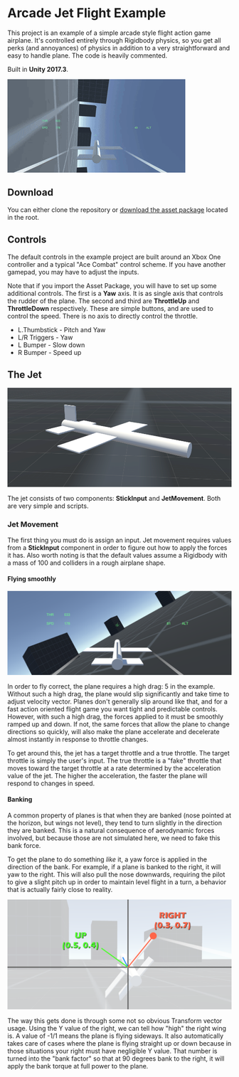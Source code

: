 # Arcade Jet Flight Example

This project is an example of a simple arcade style flight action game airplane. It's controlled entirely through Rigidbody physics, so you get all perks (and annoyances) of physics in addition to a very straightforward and easy to handle plane. The code is heavily commented.

Built in **Unity 2017.3**.

![gif](./Screenshots/flying.gif)

## Download

You can either clone the repository or [download the asset package](./ArcadeJetFlightExample.unitypackage) located in the root.

## Controls

The default controls in the example project are built around an Xbox One controller and a typical "Ace Combat" control scheme. If you have another gamepad, you may have to adjust the inputs.

Note that if you import the Asset Package, you will have to set up some additional controls. The first is a **Yaw** axis. It is as single axis that controls the rudder of the plane. The second and third are **ThrottleUp** and **ThrottleDown** respectively. These are simple buttons, and are used to control the speed. There is no axis to directly control the throttle.

- L.Thumbstick - Pitch and Yaw
- L/R Triggers - Yaw
- L Bumper - Slow down
- R Bumper - Speed up

## The Jet
![screenshot](./Screenshots/jet.png)

The jet consists of two components: **StickInput** and **JetMovement**. Both are very simple and scripts.

### Jet Movement

The first thing you must do is assign an input. Jet movement requires values from a **StickInput** component in order to figure out how to apply the forces it has. Also worth noting is that the default values assume a Rigidbody with a mass of 100 and colliders in a rough airplane shape.

#### Flying smoothly
![screenshot](./Screenshots/banked.png)

In order to fly correct, the plane requires a high drag: 5 in the example. Without such a high drag, the plane would slip significantly and take time to adjust velocity vector. Planes don't generally slip around like that, and for a fast action oriented flight game you want tight and predictable controls. However, with such a high drag, the forces applied to it must be smoothly ramped up and down. If not, the same forces that allow the plane to change directions so quickly, will also make the plane accelerate and decelerate almost instantly in response to throttle changes.

To get around this, the jet has a target throttle and a true throttle. The target throttle is simply the user's input. The true throttle is a "fake" throttle that moves toward the target throttle at a rate determined by the acceleration value of the jet. The higher the acceleration, the faster the plane will respond to changes in speed.

#### Banking

A common property of planes is that when they are banked (nose pointed at the horizon, but wings not level), they tend to turn slightly in the direction they are banked. This is a natural consequence of aerodynamic forces involved, but because those are not simulated here, we need to fake this bank force.

To get the plane to do something *like* it, a yaw force is applied in the direction of the bank. For example, if a plane is banked to the right, it will yaw to the right. This will also pull the nose downwards, requiring the pilot to give a slight pitch up in order to maintain level flight in a turn, a behavior that is actually fairly close to reality.

![screenshot](./Screenshots/vectors.png)

The way this gets done is through some not so obvious Transform vector usage. Using the Y value of the right, we can tell how "high" the right wing is. A value of -1/1 means the plane is flying sideways. It also automatically takes care of cases where the plane is flying straight up or down because in those situations your right must have negligible Y value. That number is turned into the "bank factor" so that at 90 degrees bank to the right, it will apply the bank torque at full power to the plane.
